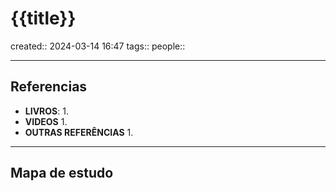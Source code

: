# {{title}}
created:: 2024-03-14 16:47
tags::
people::

---
## Referencias
- **LIVROS**:
	1. 
- **VIDEOS**
	1. 
- **OUTRAS REFERÊNCIAS**
	1.
---
## Mapa de estudo